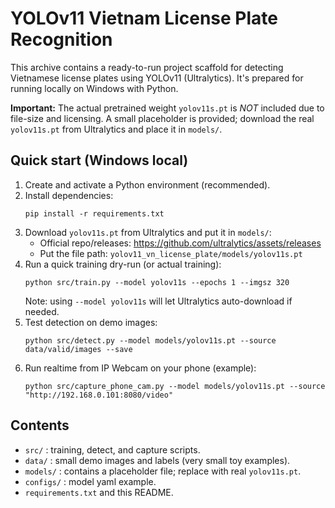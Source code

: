 # YOLOv11 Vietnam License Plate Recognition

This archive contains a ready-to-run project scaffold for detecting Vietnamese license plates
using YOLOv11 (Ultralytics). It's prepared for running locally on Windows with Python.

**Important:** The actual pretrained weight `yolov11s.pt` is *NOT* included due to file-size and licensing.
A small placeholder is provided; download the real `yolov11s.pt` from Ultralytics and place it in `models/`.

## Quick start (Windows local)
1. Create and activate a Python environment (recommended).
2. Install dependencies:
   ```
   pip install -r requirements.txt
   ```
3. Download `yolov11s.pt` from Ultralytics and put it in `models/`:
   - Official repo/releases: https://github.com/ultralytics/assets/releases
   - Put the file path: `yolov11_vn_license_plate/models/yolov11s.pt`
4. Run a quick training dry-run (or actual training):
   ```
   python src/train.py --model yolov11s --epochs 1 --imgsz 320
   ```
   Note: using `--model yolov11s` will let Ultralytics auto-download if needed.
5. Test detection on demo images:
   ```
   python src/detect.py --model models/yolov11s.pt --source data/valid/images --save
   ```
6. Run realtime from IP Webcam on your phone (example):
   ```
   python src/capture_phone_cam.py --model models/yolov11s.pt --source "http://192.168.0.101:8080/video"
   ```

## Contents
- `src/` : training, detect, and capture scripts.
- `data/` : small demo images and labels (very small toy examples).
- `models/` : contains a placeholder file; replace with real `yolov11s.pt`.
- `configs/` : model yaml example.
- `requirements.txt` and this README.


